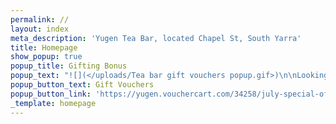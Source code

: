 ```yaml
---
permalink: //
layout: index
meta_description: 'Yugen Tea Bar, located Chapel St, South Yarra'
title: Homepage
show_popup: true
popup_title: Gifting Bonus
popup_text: "![](</uploads/Tea bar gift vouchers popup.gif>)\n\nLooking for the perfect gift or just want to treat yourself?\_\n\nThis July, enjoy a 20% bonus on all Yugen Dining gift cards.\_\n\nThe more you spend, the more you save!\n"
popup_button_text: Gift Vouchers
popup_button_link: 'https://yugen.vouchercart.com/34258/july-special-offer-our-gift-to-you'
_template: homepage
---
```


